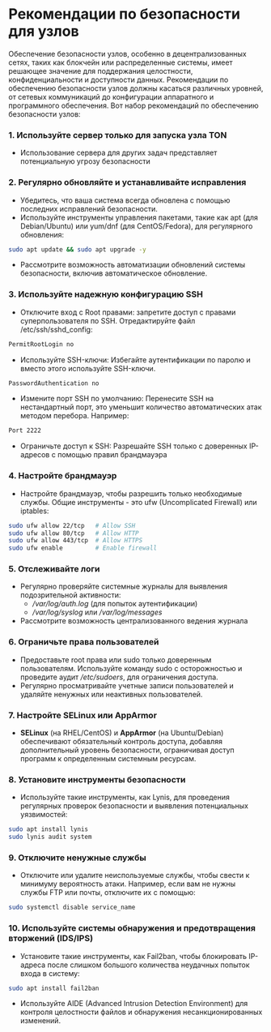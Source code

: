 # Рекомендации по безопасности для узлов

Обеспечение безопасности узлов, особенно в децентрализованных сетях, таких как блокчейн или распределенные системы, имеет решающее значение для поддержания целостности, конфиденциальности и доступности данных. Рекомендации по обеспечению безопасности узлов должны касаться различных уровней, от сетевых коммуникаций до конфигурации аппаратного и программного обеспечения. Вот набор рекомендаций по обеспечению безопасности узлов:

### 1. Используйте сервер только для запуска узла TON

- Использование сервера для других задач представляет потенциальную угрозу безопасности

### 2. Регулярно обновляйте и устанавливайте исправления

- Убедитесь, что ваша система всегда обновлена с помощью последних исправлений безопасности.
- Используйте инструменты управления пакетами, такие как apt (для Debian/Ubuntu) или yum/dnf (для CentOS/Fedora), для регулярного обновления:

```bash
sudo apt update && sudo apt upgrade -y
```

- Рассмотрите возможность автоматизации обновлений системы безопасности, включив автоматическое обновление.

### 3. Используйте надежную конфигурацию SSH

- Отключите вход с Root правами: запретите доступ с правами суперпользователя по SSH. Отредактируйте файл /etc/ssh/sshd_config:

```bash
PermitRootLogin no
```

- Используйте SSH-ключи: Избегайте аутентификации по паролю и вместо этого используйте SSH-ключи.

```bash
PasswordAuthentication no
```

- Измените порт SSH по умолчанию: Перенесите SSH на нестандартный порт, это уменьшит количество автоматических атак методом перебора. Например:

```bash
Port 2222
```

- Ограничьте доступ к SSH: Разрешайте SSH только с доверенных IP-адресов с помощью правил брандмауэра

### 4. Настройте брандмауэр

- Настройте брандмауэр, чтобы разрешить только необходимые службы. Общие инструменты - это ufw (Uncomplicated Firewall) или iptables:

```bash
sudo ufw allow 22/tcp   # Allow SSH
sudo ufw allow 80/tcp   # Allow HTTP
sudo ufw allow 443/tcp  # Allow HTTPS
sudo ufw enable         # Enable firewall
```

### 5. Отслеживайте логи

- Регулярно проверяйте системные журналы для выявления подозрительной активности:
   - */var/log/auth.log* (для попыток аутентификации)
   - */var/log/syslog* или */var/log/messages*
- Рассмотрите возможность централизованного ведения журнала

### 6. Ограничьте права пользователей

- Предоставьте root права или sudo только доверенным пользователям. Используйте команду sudo с осторожностью и проведите аудит */etc/sudoers*, для ограничения доступа.
- Регулярно просматривайте учетные записи пользователей и удаляйте ненужных или неактивных пользователей.

### 7. Настройте SELinux или AppArmor

- **SELinux** (на RHEL/CentOS) и **AppArmor** (на Ubuntu/Debian) обеспечивают обязательный контроль доступа, добавляя дополнительный уровень безопасности, ограничивая доступ программ к определенным системным ресурсам.

### 8. Установите инструменты безопасности

- Используйте такие инструменты, как Lynis, для проведения регулярных проверок безопасности и выявления потенциальных уязвимостей:

```bash
sudo apt install lynis
sudo lynis audit system
```

### 9. Отключите ненужные службы

- Отключите или удалите неиспользуемые службы, чтобы свести к минимуму вероятность атаки. Например, если вам не нужны службы FTP или почты, отключите их с помощью:

```bash
sudo systemctl disable service_name
```

### 10. Используйте системы обнаружения и предотвращения вторжений (IDS/IPS)

- Установите такие инструменты, как Fail2ban, чтобы блокировать IP-адреса после слишком большого количества неудачных попыток входа в систему:

```bash
sudo apt install fail2ban
```

- Используйте AIDE (Advanced Intrusion Detection Environment) для контроля целостности файлов и обнаружения несанкционированных изменений.
